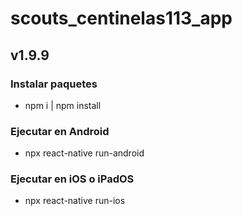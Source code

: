 # scouts_centinelas113_app

## v1.9.9

### Instalar paquetes
- npm i | npm install 

### Ejecutar en Android
-  npx react-native run-android 

### Ejecutar en iOS o iPadOS
-  npx react-native run-ios
